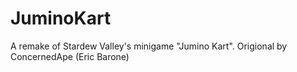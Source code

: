 # JuminoKart
A remake of Stardew Valley's minigame "Jumino Kart". Origional by ConcernedApe (Eric Barone)
